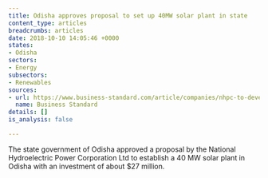 ```yaml
---
title: Odisha approves proposal to set up 40MW solar plant in state
content_type: articles
breadcrumbs: articles
date: 2018-10-10 14:05:46 +0000
states:
- Odisha
sectors:
- Energy
subsectors:
- Renewables
sources:
- url: https://www.business-standard.com/article/companies/nhpc-to-develop-40-mw-solar-power-project-in-odisha-for-rs-1-96-bn-118092100850_1.html
  name: Business Standard
details: []
is_analysis: false

---
```

The state government of Odisha approved a proposal by the National Hydroelectric Power Corporation Ltd to establish a 40 MW solar plant in Odisha with an investment of about $27 million.     